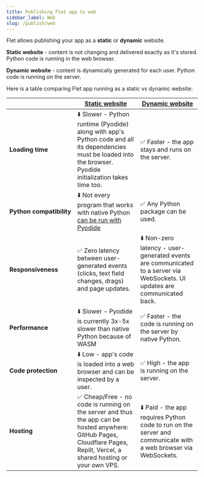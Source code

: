 ```yaml
---
title: Publishing Flet app to web
sidebar_label: Web
slug: /publish/web
---
```


Flet allows publishing your app as a **static** or **dynamic** website.

**Static website** - content is not changing and delivered exactly as it's stored. Python code is running in the web browser.

**Dynamic website** - content is dynamically generated for each user. Python code is running on the server.

Here is a table comparing Flet app running as a static vs dynamic website:

|    | [Static website](/docs/publish/web/static-website) | [Dynamic website](/docs/publish/web/dynamic-website)                      |
|---------------------------------------|---------------------------------------|-------------------------------------|
| **Loading time** | ⬇️ Slower - Python runtime (Pyodide) along with app's Python code and all its dependencies must be loaded into the browser. Pyodide initialization takes time too.                          | ✅ Faster - the app stays and runs on the server.                          |
| **Python compatibility** | ⬇️ Not every program that works with native Python [can be run with Pyodide](https://pyodide.org/en/stable/usage/wasm-constraints.html)                          | ✅ Any Python package can be used. |
| **Responsiveness** | ✅ Zero latency between user-generated events (clicks, text field changes, drags) and page updates. | ⬇️ Non-zero latency - user-generated events are communicated to a server via WebSockets. UI updates are communicated back. |
| **Performance** | ⬇️ Slower - Pyodide is currently 3x-5x slower than native Python because of WASM | ✅ Faster - the code is running on the server by native Python. | 
| **Code protection** | ⬇️ Low - app's code is loaded into a web browser and can be inspected by a user. | ✅ High - the app is running on the server. |
| **Hosting** | ✅ Cheap/Free - no code is running on the server and thus the app can be hosted anywhere: GitHub Pages, Cloudflare Pages, Replit, Vercel, a shared hosting or your own VPS. | ⬇️ Paid - the app requires Python code to run on the server and communicate with a web browser via WebSockets. |

